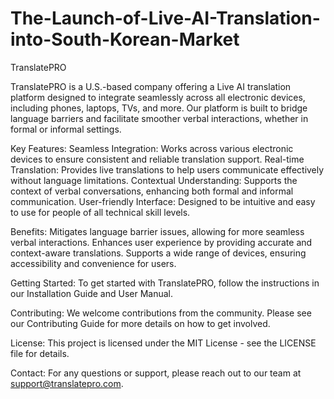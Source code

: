 # The-Launch-of-Live-AI-Translation-into-South-Korean-Market
TranslatePRO

TranslatePRO is a U.S.-based company offering a Live AI translation platform designed to integrate seamlessly across all electronic devices, including phones, laptops, TVs, and more. Our platform is built to bridge language barriers and facilitate smoother verbal interactions, whether in formal or informal settings.

Key Features:
Seamless Integration: Works across various electronic devices to ensure consistent and reliable translation support.
Real-time Translation: Provides live translations to help users communicate effectively without language limitations.
Contextual Understanding: Supports the context of verbal conversations, enhancing both formal and informal communication.
User-friendly Interface: Designed to be intuitive and easy to use for people of all technical skill levels.

Benefits:
Mitigates language barrier issues, allowing for more seamless verbal interactions.
Enhances user experience by providing accurate and context-aware translations.
Supports a wide range of devices, ensuring accessibility and convenience for users.

Getting Started:
To get started with TranslatePRO, follow the instructions in our Installation Guide and User Manual.

Contributing:
We welcome contributions from the community. Please see our Contributing Guide for more details on how to get involved.

License:
This project is licensed under the MIT License - see the LICENSE file for details.

Contact:
For any questions or support, please reach out to our team at support@translatepro.com.

